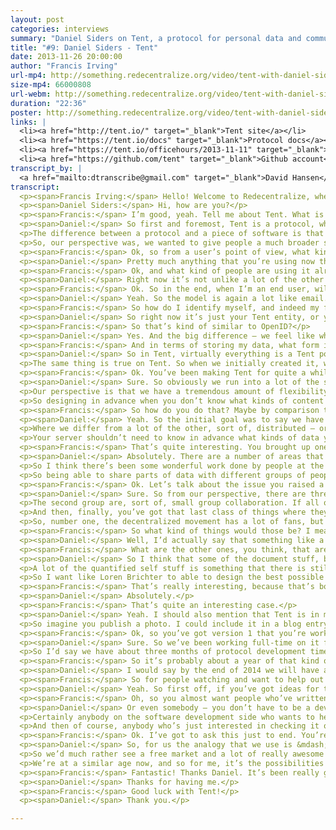 ```yaml
---
layout: post
categories: interviews
summary: "Daniel Siders on Tent, a protocol for personal data and communications. How can decentralized standards replace centralized ones like HTTP?"
title: "#9: Daniel Siders - Tent"
date: 2013-11-26 20:00:00
author: "Francis Irving"
url-mp4: http://something.redecentralize.org/video/tent-with-daniel-siders.mp4
size-mp4: 66000808
url-webm: http://something.redecentralize.org/video/tent-with-daniel-siders.webm
duration: "22:36"
poster: http://something.redecentralize.org/video/tent-with-daniel-siders.jpg
links: |
  <li><a href="http://tent.io/" target="_blank">Tent site</a></li>
  <li><a href="https://tent.io/docs" target="_blank">Protocol docs</a></li>
  <li><a href="https://tent.io/officehours/2013-11-11" target="_blank">Office hours &ndash; Nov 2013</a></li>
  <li><a href="https://github.com/tent" target="_blank">Github account</a></li>
transcript_by: |
  <a href="mailto:dtranscribe@gmail.com" target="_blank">David Hansen</a>
transcript: 
  <p><span>Francis Irving:</span> Hello! Welcome to Redecentralize, where today we’re interviewing Daniel Siders, who’s one of the founder-architects of the Tent protocol. Hello Daniel.</p>
  <p><span>Daniel Siders:</span> Hi, how are you?</p>
  <p><span>Francis:</span> I’m good, yeah. Tell me about Tent. What is it? What does it do? Who’s it aimed at?</p>
  <p><span>Daniel:</span> So first and foremost, Tent is a protocol, which separates it quite a bit from a lot of the other projects that are out there. It’s not a piece of software. It’s not an application. So it behaves a lot more like email or the web, traditionally. Email is powered by a number of different protocols like IMAP and SMTP. The web is more commonly known as being powered by HTTP.</p>
  <p>The difference between a protocol and a piece of software is that a protocol is basically just a single human-readable document. It’s a piece of paper that tells other software developers how they could write a new piece of software that communicates using that protocol. So that’s why Google can wake up one morning and decide they want to create a brand new browser called Chrome, and it’s going to play really well with all of the existing web pages that are out there, and the servers.</p>
  <p>So, our perspective was, we wanted to give people a much broader set of options rather than just say, ‘Here’s an application or piece of software. Either you like it and you use it, or you don’t.’ Tent gives software developers the option to create a plethora of different kinds of applications.</p>
  <p><span>Francis:</span> Ok, so from a user’s point of view, what kind of applications would they be?</p>
  <p><span>Daniel:</span> Pretty much anything that you’re using now that revolves around personal data. So it could be something — and I guess communications is the other huge side of it — so, everything from Twitter to Dropbox to Google Docs are the kinds of applications that could be powered by Tent in the future. Basically, Tent gives you personally a single server where all of your data lives, not unlike having an email server, and then secondarily, any variety of applications. So you have applications that create data, store it on the server, and then your Tent server and mine would exchange posts and talk to each other. Those posts could be something like a short microblogging message, like a tweet, or it could be something like the operational transform data that makes up a Google Documents post, that is basically a real-time collaborative document editor.</p>
  <p><span>Francis:</span> Ok, and what kind of people are using it already, for what kind of applications?</p>
  <p><span>Daniel:</span> Right now it’s not unlike a lot of the other distributed social communities that are out there. So it’s been pretty popular with early adopters who want to really get their hands dirty with the nitty-gritty of the protocol. But in general we’ve been working on it for about a year, and the idea is, until we hit 1.0 the API won’t be set in stone. So we’re discouraging people from developing a lot of production-ready applications because we don’t want them to have to go back and rewrite things when there’s a breaking change in the protocol.</p>
  <p><span>Francis:</span> Ok. So in the end, when I’m an end user, will I maybe have my own Tent server or use one that’s hosted for me by an ISP or something?</p>
  <p><span>Daniel:</span> Yeah. So the model is again a lot like email. So probably your ISP or maybe your mobile phone provider might be one company that’s offering you Tent services. I probably have an email account right now with my home ISP, although I’ve never checked it. Similarly, there will probably be free Tent providers who are ad-supported, like Gmail or Yahoo! are today. There will also be paid ones, like say FastMail or Lavabit, that are offering additional security or privacy on top of it. And of course, like any decentralized protocol, anybody could choose to host their own Tent server at home, although we expect to see an ecosystem that looks a lot like email does today, with 90% of users spread across a small number of commercial providers which are mostly free; a long tail of institutions, like universities and corporations that, for security or privacy or economic reasons want to manage their own infrastructure; and then a handful of individual users who, for fun, as a hobby, or for privacy/security or just technical reasons want to host their own Tent server — that of course is always a possibility.</p>
  <p><span>Francis:</span> So how do I identify myself, and indeed my friends or people I want to communicate with?</p>
  <p><span>Daniel:</span> So right now it’s just your Tent entity, or your Tent address — is basically a URL. So the idea was essentially like, I might have danielsiders.com as my personal website and I’m just going to use that as my Tent ID. So if you’re handing out the business card that you’ve got, it’s the same URL probably that you already control and publish.</p>
  <p><span>Francis:</span> So that’s kind of similar to OpenID?</p>
  <p><span>Daniel:</span> Yes. And the big difference — we feel like when OpenID was first promoted there were a number of problems that led to it not being widely adopted. But in particular, using the entity — the URL — didn’t work out as well for them because personal domains hadn’t been widely adopted. If you look today you see a lot of things like the flavors.me and almost everybody I run into in the industry has a personal domain, and we’re much more used to that. You see it on Twitter bios. Whereas a few years ago that wasn’t really as widely spread. So that’s come into the common parlance much more.</p>
  <p><span>Francis:</span> And in terms of storing my data, what form is that kept in? Because it strikes me as noticeably different from say, email, as an email server just stores email, whereas here you’re storing all kinds of data, potentially.</p>
  <p><span>Daniel:</span> So in Tent, virtually everything is a Tent post, which is most directly similar to a desktop file system. So, where you’re looking at posts on Tent would be like files on your computer. And there are post types just like there are file types. And just like on the desktop, any developer can create a new post type. So you start off with a few that, kind of, ship with the operating system, like just .txt files, but then maybe someone comes out with a great document editor that’s, you know, .doc files, and then Photoshop comes along and there’s .psd.</p>
  <p>The same thing is true on Tent. So when we initially created it, we threw a few kinds of post types out into the wild for things like microblogging and photo sharing. But when somebody comes along and says, ‘I want to do cloud-backed file sync with Tent,’ they’re going to create a whole new set of post types. From your Tent server’s perspective a post is a post, just like your desktop says a file is a file. OS X or Windows doesn’t need to know so much how to read those files as what applications want to read them, so that when you say I want to open this post, it sends it to the right application. The same model is true for Tent.</p>
  <p><span>Francis:</span> Ok. You’ve been making Tent for quite a while now. Can you tell me what — most technically, what’s been the most interesting thing about making a protocol like this.</p>
  <p><span>Daniel:</span> Sure. So obviously we run into a lot of the same challenges that some of the folks at, for example, like Diaspora have dealt with, with just any of the decentralization problems, so that one question is &mdash; how granular do you want to be? The other is, obviously — the big one for all of us is around adoption. But on the technical side, a protocol versus software is really different.</p>
  <p>Our perspective is that we have a tremendous amount of flexibility until we reach 1.0, but once we release Tent 1.0 we want to be hands-off and let it sit there for maybe as much as decade, not unlike HTTP. You want that to be done and really solid, and certainly not have any breaking changes for a long time.</p>
  <p>So designing in advance when you don’t know what kinds of content people want to store, how they’ll want to share it, that’s a big challenge. And doing it from the perspective of, it’s not a single model with a piece of software that we control and we can just push an update of oh, you know, gosh, we decided to change everything. We don’t have that flexibility. So once we hit 1.0, that protocol document, that specification, is set in stone, and we really have to make sure that we’ve imagined as many classes of possibilities as we can early on.</p>
  <p><span>Francis:</span> So how do you do that? Maybe by comparison to HTTP and things that did or didn’t change in that, or that aren’t used in that.</p>
  <p><span>Daniel:</span> Yeah. So the initial goal was to say we have to look at this from the perspective of being content agnostic. A lot of — and I should say, Tent is not necessarily social in nature. We originally had things like microblogging in mind for Tent, but the idea quickly expanded to include things like Dropbox, and even a lot of enterprise possibilities.</p>
  <p>Where we differ from a lot of the other, sort of, distributed — or decentralized — social groups is that we didn’t say we can imagine all the forms of content that exist &mdash; there are blogs, and there are microblogs, and there are photos, and there are comments. The reality is open source has done an ok job of cloning a lot of the existing commercial applications, but you want to leapfrog Google and Facebook and Twitter. You want to say, ‘What can’t they conceive of right now?’ Because that’s what we’re going to be using five, ten, fifteen years down the line. And from our perspective, we’ve got to be able to handle that. So basically by saying Tent should be agnostic to content.</p>
  <p>Your server shouldn’t need to know in advance what kinds of data you might want to store, whether that’s something like quantified self — here’s every 15 minutes my blood pressure, or whether that’s something like a microblog that we’re very familiar with at this point, or something like a hologram. I mean, who knows what we’re going to want to be sharing. But we say applications want to create arbitrary data, which, in terms of structuring it, we said the posts themselves are JSON, which is a really nice, very common, very accessible structured data format, and they have the option of adding binary attachments, so anything that’s actually a file that you’re uploading would be an attachment, and then the metadata for that file would be in a post, for example. And that combination gives us a tremendous amount of flexibility.</p>
  <p><span>Francis:</span> That’s quite interesting. You brought up one of the reasons people often say they’re doing this decentralization stuff, is because of possibilities. That we’re not really using networks in ways that — to their full possibilities at the moment. We’re quite constrained by the web and by the solutions we’re using. So can you see particular things that things like Tent letting people experiment more with different content types of. . . ?</p>
  <p><span>Daniel:</span> Absolutely. There are a number of areas that we’re particularly interested in, but from a broader perspective, Facebook has positioned themselves on a corporate level as being the social utility, sort of like the electric company. And I think we all recognize, whether we like or dislike the centralized providers of this, that there is a necessity to have a utility, something that is broadly accessible to all of your applications. That’s the communications layer and the social graph layer. Once you have that accessible anywhere with an agnostic set of data formats, you can do some really interesting things.</p>
  <p>So I think there’s been some wonderful work done by people at the Harvard Berkman Center, and especially Doc Searls, around the idea of intent casts, which we’re really excited in. There’s a tremendous amount to be done in the area of exchanging bounding boxes or high frequency social transactions. Applications like Loopt, which was one of the first location-based applications pre-smartphone — was really neat. It would tell you if you and I are friends and we both happen to be in Paris at the same time. If we’re within a mile of each other it’ll send us a both a message. That’s really neat, but it’s incredibly problematic from the perspective of, I have to always share my location with the good people at Loopt. Doing something like that in a decentralized ecosystem is challenging, but entirely possible.</p>
  <p>So being able to share parts of data with different groups of people and have two-way negotiation gets very interesting. And so, high-frequency programmatic data exchanged. So rather than me saying I’m checking in now, having my location persistently go back to my Tent server, and then my Tent server and yours are exchanging information at high speed, only a small percentage of which actually surfaces in an application that you or I would use.</p>
  <p><span>Francis:</span> Ok. Let’s talk about the issue you raised a bit earlier, which is the big one for all of these projects, which is &mdash; how do you plan to get there in terms of adoption?</p>
  <p><span>Daniel:</span> Sure. So from our perspective, there are three classes of applications. Group one you use only alone. It wouldn’t matter if you were the only user of it in the entire world, you’d still be getting the same level of value out of it. So if I play Tetris on my computer, I don’t care if I’m the only Tetris player in the world, I’m still having fun.</p>
  <p>The second group are, sort of, small group collaboration. If all of my family members, or all of my classmates, or all of my friends, or all of my coworkers were on it; we’re good, because it’s just about the internal sharing — sharing private family photos or communicating with a small group of people, collaborating around certain files. It doesn’t matter so long as all of us are able to use it. It doesn’t matter if there is one other user, a million, a billion others.</p>
  <p>And then, finally, you’ve got that last class of things where they generate tremendous amounts of value proportionate to the number of global users. Most of the ‘social lab’ as we’re familiar with it today falls into that last category. That — as far as we’re concerned, it would be amazing if we ever get to a space where Tent is that, has permeated that much space, but we can’t assume that we’ll ever reach there.</p>
  <p>So, number one, the decentralized movement has a lot of fans, but they’re generally people who they’re the only one in their real-life social network who is a fan. So we want to give them a lot of things they can start using today, that it doesn’t matter if anyone else in the world uses. And then from there. . .</p>
  <p><span>Francis:</span> So what kind of things would those be? I mean, the obvious one that strikes me is storing my documents and backing them up because often there’s. . .</p>
  <p><span>Daniel:</span> Well, I’d actually say that something like a cloud-backed file sync, something like a Dropbox or a SkyDrive or an iCloud, actually falls more into that second group, but certainly it does cross the boundaries. So a service like Dropbox is incredibly useful for me alone, but has a ton of added value when my friends, family, coworkers start using it. So then like Backblaze is more really just me, but absolutely that’s something that we’ve been working on, and we’ve had a few alpha releases around that space.</p>
  <p><span>Francis:</span> What are the other ones, you think, that are useful just for one person?</p>
  <p><span>Daniel:</span> So I think that some of the document stuff, but there’s an interesting set of publishing — so blogging, for example, being able to use Tent as sort of your CMS and then render some of that out as a website, as an RSS, but also publish through Tent. So a lot of the things that we do that are universally consumed but are more like, you create a poster, almost, when you publish a website, whereas the data itself needs to be stored somewhere where you have all of your drafts and all of your old comments and your style set — that could live in Tent really well.</p>
  <p>A lot of the quantified self stuff is something that there is still really a lot of early adoption around and hasn’t standardized. So I’d love to see a world where all the sensors — like a pedometer or something — that’s syncing back to my Tent server rather than to a proprietary API like Fitbit or Withings, which would open up that space a lot, because right now one of the biggest challenges is, you’ve got the service provider, the UI designer, and the people who are making the hardware all one company. It’s possible to be really good at one of those things, but nobody, even the Jawbones, the Nike, have really nailed all three of those.</p>
  <p>So I want like Loren Brichter to able to design the best possible UI for me to visualize my fitness stuff, and I want somebody who’s really good at infrastructure to be providing my Tent server, and I want people who are really good at embedded electronics to be able to make all sorts of different actual devices including a lot of people who just want to hack together some electronics on their own. Currently none of that is really accessible, so if Tent were to provide a single sort of set of APIs to allow everybody from the application developers to the service providers to the device creators to all play together from day one.</p>
  <p><span>Francis:</span> That’s really interesting, because that’s both quite sensitive data and it’s also data where you often want to correlate data from different sources, potentially, to understand...</p>
  <p><span>Daniel:</span> Absolutely.</p>
  <p><span>Francis:</span> That’s quite an interesting case.</p>
  <p><span>Daniel:</span> Yeah. I should also mention that Tent is in many ways, although certainly not entirely, modeled off of Ted Nelson’s Xanadu, and so we adopt a lot of their ideas around how deep linking between content should work. So once you start getting a lot of information in Tent, being able to remix other people’s information becomes very interesting.</p>
  <p>So imagine you publish a photo. I could include it in a blog entry of mine without worrying about what your content license is, because all I’m really doing is providing a link to that photo, and then my reader’s applications are then going to load that content from you if you’ve made it available to them. But you might choose not to. You might choose to start charging them for it later on. There’s a tremendous amount of flexibility in how that content is shared and reused.</p>
  <p><span>Francis:</span> Ok, so you’ve got version 1 that you’re working towards. What’s the timescale for that?</p>
  <p><span>Daniel:</span> Sure. So we’ve been working full-time on it for just a little over a year now. We announced it the end of August or September last year. We’re at — 0.4 will be coming out in the next month or so, which is about 60% of the way to 1.0. There’s one more major release after that and then it’s mostly cleanup. Our development process has always been built around application-driven development. We don’t like to make this an entirely academic process. So what we might think in general about what kinds of rules ought to govern the creation of the protocol, we tend to step back and not actually implement anything critical until we or someone else are working on an application that can actually make use of those new features. Otherwise we risk designing something that made a lot of sense intellectually, but very little sense practically.</p>
  <p>So I’d say we have about three months of protocol development time and then maybe another couple of months to implement some of that in the reference servers. But we’ll hold off on rolling a lot of that out until there are applications and developers who are making use of them, because otherwise it’s sort of a risky decision to publish something that might need to change later because you conceived of it improperly.</p>
  <p><span>Francis:</span> So it’s probably about a year of that kind of development until it’s stable.</p>
  <p><span>Daniel:</span> I would say by the end of 2014 we will have a very strong 0.9 or have published 1.0. I would say that we’re at a point where there are few breaking changes that are expected. It’s mostly feature addition. So a lot of the more basic applications, everything that needs to be there is there. It’s mostly the more advanced, like internal content search — and the big one we’re holding off on right now is the optimizations between large commercial servers. So say you’re running a Tent hosting company and so am I, and we each have a million users, we obviously want to optimize the amount of traffic that goes between us. So I mean, if email is never done particularly well except on a certain ad hoc, provider-by-provider basis — whereas we have the opportunity to bake that into the protocol this time. But again, we want to wait until there are enough users, enough hosts, enough traffic to make those kinds of decisions.</p>
  <p><span>Francis:</span> So for people watching and want to help out in that next six months’ period, what’s the best way they can get involved and help make this happen?</p>
  <p><span>Daniel:</span> Yeah. So first off, if you’ve got ideas for the kinds of applications that you’d love to see built on generic social APIs, now’s the time to speak up on a mailing list, an IRC, or, best of all would be using Tent — to say, ‘Hey,’ either ‘Make sure that this kind of sharing would be supported,’ or ‘How would an application of this type work using Tent?’ Because the more actual use cases we have in mind, the more likely it is that we will really hit the nail on the head with that generic model.</p>
  <p><span>Francis:</span> Oh, so you almost want people who’ve written particularly interesting applications before and then know about them.</p>
  <p><span>Daniel:</span> Or even somebody — you don’t have to be a developer, but even like ‘I want to be able to do X with my family, with my friends, in my workplace.’ We certainly haven’t thought of all the types of sharing that happen. Obviously we’re coming at this from the perspective of our own experience, and so people with other experiences — some of the most interesting feedback has been from people with certain sets of sensory disabilities or people who have very, very different lifestyles than we do, because we can often presume other people think the way we do when that’s not the case. So just people from a variety of backgrounds, that level of diversity is always helpful.</p>
  <p>Certainly anybody on the software development side who wants to help out with reference implementation or make their own Tent apps are always welcome, although we do put a warning label on saying ‘Everything is subject to change,’ so this is not the time to make, you know, the next huge, world-taking-over app with Tent because the rug might get pulled out from under you in the short term.</p>
  <p>And then of course, anybody who’s just interested in checking it out, now is a great time to stop by, whether you want to help with things like documentation and tutorials, or whether you just want to be involved in the conversation.</p>
  <p><span>Francis:</span> Ok. I’ve got to ask this just to end. You’re obviously putting lots of energy into this. You’re very — I loved watching your ‘Office Hours’ videos, it’s like lots of action there. What’s motivating you? What’s keeping you going?</p>
  <p><span>Daniel:</span> So, for us the analogy that we use is &mdash; if Facebook or Twitter or Dropbox has a strong parallel to AOL or CompuServe back in the day — the dial-in ISPs, then Tent should be playing the role the World Wide Web did. And so there’s a tremendous amount of value, if you’re one of these big centralized companies, in keeping stuff locked up in a silo. But would you rather own 100% of a small marketplace or 2% of a giant marketplace? So the number of things that we do on the web today that would never have been possible if AOL had remained dominant and the web had never emerged. It would just be really, really boring comparatively.</p>
  <p>So we’d much rather see a free market and a lot of really awesome stuff happening. So I have — I think we (all the Tent team) have — a list of these personal applications, we’ve always wanted something that did X, or Y, or Z, and that’s great, but it’s really the stuff that we can’t imagine, the stuff that in 1992, 1995, you’ve been thinking about, gosh, if only there was a more open ecosystem. I mean that’s — we’ve had quite a few decades at this point of open development on the web that’s produced things that couldn’t have been imagined when the web started, let alone when we were just on these proprietary systems.</p>
  <p>We’re at a similar age now, and so for me, it’s the possibilities of things we haven’t anticipated yet that will be enabled with this very generic framework for sharing.</p>
  <p><span>Francis:</span> Fantastic! Thanks Daniel. It’s been really good talking to you.</p>
  <p><span>Daniel:</span> Thanks for having me.</p>
  <p><span>Francis:</span> Good luck with Tent!</p>
  <p><span>Daniel:</span> Thank you.</p>

---
```

